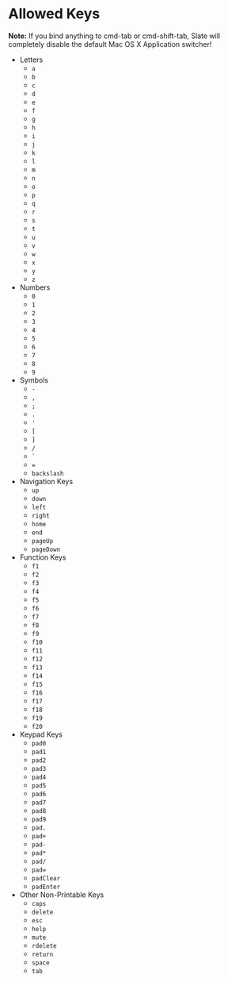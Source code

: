 # Allowed Keys #

**Note:** If you bind anything to cmd-tab or cmd-shift-tab, Slate will completely disable the default Mac OS X Application switcher!

* Letters
    * `a`
    * `b`
    * `c`
    * `d`
    * `e`
    * `f`
    * `g`
    * `h`
    * `i`
    * `j`
    * `k`
    * `l`
    * `m`
    * `n`
    * `o`
    * `p`
    * `q`
    * `r`
    * `s`
    * `t`
    * `u`
    * `v`
    * `w`
    * `x`
    * `y`
    * `z`
* Numbers
    * `0`
    * `1`
    * `2`
    * `3`
    * `4`
    * `5`
    * `6`
    * `7`
    * `8`
    * `9`
* Symbols
    * `-`
    * `,`
    * `;`
    * `.`
    * `'`
    * `[`
    * `]`
    * `/`
    * <code>`</code>
    * `=`
    * `backslash`
* Navigation Keys
    * `up`
    * `down`
    * `left`
    * `right`
    * `home`
    * `end`
    * `pageUp`
    * `pageDown`
* Function Keys
    * `f1`
    * `f2`
    * `f3`
    * `f4`
    * `f5`
    * `f6`
    * `f7`
    * `f8`
    * `f9`
    * `f10`
    * `f11`
    * `f12`
    * `f13`
    * `f14`
    * `f15`
    * `f16`
    * `f17`
    * `f18`
    * `f19`
    * `f20`
* Keypad Keys
    * `pad0`
    * `pad1`
    * `pad2`
    * `pad3`
    * `pad4`
    * `pad5`
    * `pad6`
    * `pad7`
    * `pad8`
    * `pad9`
    * `pad.`
    * `pad+`
    * `pad-`
    * `pad*`
    * `pad/`
    * `pad=`
    * `padClear`
    * `padEnter`
* Other Non-Printable Keys
    * `caps`
    * `delete`
    * `esc`
    * `help`
    * `mute`
    * `rdelete`
    * `return`
    * `space`
    * `tab`
